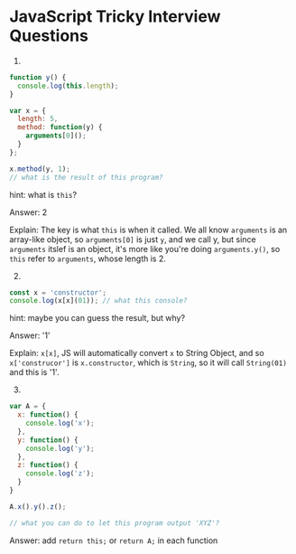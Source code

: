 # JavaScript Tricky Interview Questions

1.
```Javascript
function y() {
  console.log(this.length);
}

var x = {
  length: 5,
  method: function(y) {
    arguments[0]();
  }
};

x.method(y, 1);
// what is the result of this program?
```

hint: what is `this`?

Answer: 2

Explain: The key is what `this` is when it called. We all know `arguments` is an array-like object, so `arguments[0]` is just `y`, and we call y, but since `arguments` itslef is an object, it's more like you're doing `arguments.y()`, so `this` refer to `arguments`, whose length is 2.

2.
```javascript
const x = 'constructor';
console.log(x[x](01)); // what this console?
```

hint: maybe you can guess the result, but why?

Answer: '1'

Explain: `x[x]`, JS will automatically convert `x` to String Object, and so `x['construcor']` is `x.constructor`, which is `String`, so it will call `String(01)` and this is '1'.

3.
```JavaScript
var A = {
  x: function() {
    console.log('x');
  },
  y: function() {
    console.log('y');
  },
  z: function() {
    console.log('z');
  }
}

A.x().y().z();

// what you can do to let this program output 'XYZ'?
```

Answer: add `return this;` or `return A;` in each function
